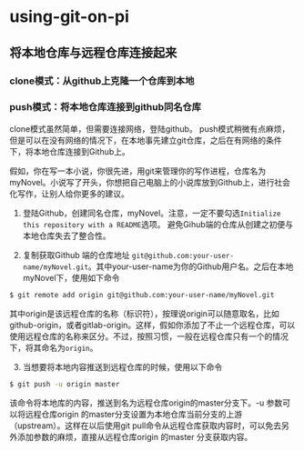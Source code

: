# using-git-on-pi


## 将本地仓库与远程仓库连接起来



### clone模式：从github上克隆一个仓库到本地

### push模式：将本地仓库连接到github同名仓库

clone模式虽然简单，但需要连接网络，登陆github。 push模式稍微有点麻烦，但是可以在没有网络的情况下，在本地事先建立git仓库，之后在有网络的条件下，将本地仓库连接到Github上。

假如，你在写一本小说，你很先进，用git来管理你的写作进程，仓库名为 myNovel。小说写了开头，你想把自己电脑上的小说库放到Github上，进行社会化写作，让别人给你更多的建议。

1. 登陆Github，创建同名仓库，myNovel。注意，一定不要勾选`Initialize this repository with a README`选项。 避免Gihub端的仓库从创建之初便与本地仓库失去了整合性。

2. 复制获取Github 端的仓库地址 `git@github.com:your-user-name/myNovel.git`。其中your-user-name为你的Github用户名。之后在本地myNovel下，使用如下命令

```bash
$ git remote add origin git@github.com:your-user-name/myNovel.git
```
其中origin是该远程仓库的名称（标识符），按理说origin可以随意取名，比如github-origin，或者gitlab-origin。这样，假如你添加了不止一个远程仓库，可以使用远程仓库的名称来区分。不过，按照习惯，一般在远程仓库只有一个的情况下，将其命名为`origin`。

3. 当想要将本地内容推送到远程仓库的时候，使用以下命令

```bash
$ git push -u origin master
```

该命令将本地库的内容，推送到名为远程仓库origin的master分支下。-u 参数可以将远程仓库origin 的master分支设置为本地仓库当前分支的上游（upstream）。这样在以后使用git pull命令从远程仓库获取内容时，可以免去另外添加参数的麻烦，直接从远程仓库origin 的master 分支获取内容。

